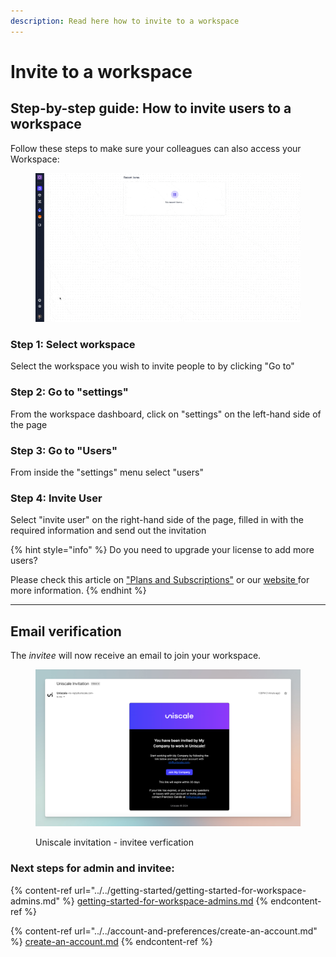 ```yaml
---
description: Read here how to invite to a workspace
---
```


# Invite to a workspace

## Step-by-step guide: How to invite users to a workspace&#x20;

Follow these steps to make sure your colleagues can also access your Workspace:

<figure><img src="../../.gitbook/assets/Workspace_Dashboard_Invite-user.gif" alt=""><figcaption></figcaption></figure>

### Step 1: Select workspace

Select the workspace you wish to invite people to by clicking "Go to"

### Step 2: Go to "settings"

From the workspace dashboard, click on "settings" on the left-hand side of the page

### Step 3: Go to "Users"

From inside the "settings" menu select "users"

### Step 4: Invite User

Select "invite user" on the right-hand side of the page, filled in with the required information and send out the invitation

{% hint style="info" %}
Do you need to upgrade your license to add more users?&#x20;

Please check this article on ["Plans and Subscriptions"](../../manage-billing-payments-and-plans/plans-and-subscriptions.md) or our [website ](https://www.uniscale.com/)for more information.
{% endhint %}

***

## Email verification

The _invitee_ will now receive an email to join your workspace.&#x20;

<figure><img src="../../.gitbook/assets/CleanShot 2024-03-18 at 15.26.32.png" alt=""><figcaption><p>Uniscale invitation - invitee verfication</p></figcaption></figure>

### Next steps for admin and invitee:&#x20;

{% content-ref url="../../getting-started/getting-started-for-workspace-admins.md" %}
[getting-started-for-workspace-admins.md](../../getting-started/getting-started-for-workspace-admins.md)
{% endcontent-ref %}

{% content-ref url="../../account-and-preferences/create-an-account.md" %}
[create-an-account.md](../../account-and-preferences/create-an-account.md)
{% endcontent-ref %}
